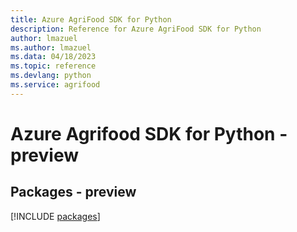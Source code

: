 ```yaml
---
title: Azure AgriFood SDK for Python
description: Reference for Azure AgriFood SDK for Python
author: lmazuel
ms.author: lmazuel
ms.data: 04/18/2023
ms.topic: reference
ms.devlang: python
ms.service: agrifood
---
```

# Azure Agrifood SDK for Python - preview
## Packages - preview
[!INCLUDE [packages](agrifood-index.md)]